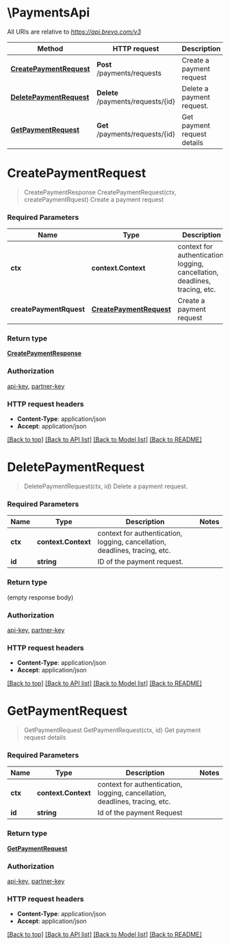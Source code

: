 # \PaymentsApi

All URIs are relative to *https://api.brevo.com/v3*

Method | HTTP request | Description
------------- | ------------- | -------------
[**CreatePaymentRequest**](PaymentsApi.md#CreatePaymentRequest) | **Post** /payments/requests | Create a payment request
[**DeletePaymentRequest**](PaymentsApi.md#DeletePaymentRequest) | **Delete** /payments/requests/{id} | Delete a payment request.
[**GetPaymentRequest**](PaymentsApi.md#GetPaymentRequest) | **Get** /payments/requests/{id} | Get payment request details


# **CreatePaymentRequest**
> CreatePaymentResponse CreatePaymentRequest(ctx, createPaymentRquest)
Create a payment request

### Required Parameters

Name | Type | Description  | Notes
------------- | ------------- | ------------- | -------------
 **ctx** | **context.Context** | context for authentication, logging, cancellation, deadlines, tracing, etc.
  **createPaymentRquest** | [**CreatePaymentRequest**](CreatePaymentRequest.md)| Create a payment request  | 

### Return type

[**CreatePaymentResponse**](CreatePaymentResponse.md)

### Authorization

[api-key](../README.md#api-key), [partner-key](../README.md#partner-key)

### HTTP request headers

 - **Content-Type**: application/json
 - **Accept**: application/json

[[Back to top]](#) [[Back to API list]](../README.md#documentation-for-api-endpoints) [[Back to Model list]](../README.md#documentation-for-models) [[Back to README]](../README.md)

# **DeletePaymentRequest**
> DeletePaymentRequest(ctx, id)
Delete a payment request.

### Required Parameters

Name | Type | Description  | Notes
------------- | ------------- | ------------- | -------------
 **ctx** | **context.Context** | context for authentication, logging, cancellation, deadlines, tracing, etc.
  **id** | **string**| ID of the payment request. | 

### Return type

 (empty response body)

### Authorization

[api-key](../README.md#api-key), [partner-key](../README.md#partner-key)

### HTTP request headers

 - **Content-Type**: application/json
 - **Accept**: application/json

[[Back to top]](#) [[Back to API list]](../README.md#documentation-for-api-endpoints) [[Back to Model list]](../README.md#documentation-for-models) [[Back to README]](../README.md)

# **GetPaymentRequest**
> GetPaymentRequest GetPaymentRequest(ctx, id)
Get payment request details

### Required Parameters

Name | Type | Description  | Notes
------------- | ------------- | ------------- | -------------
 **ctx** | **context.Context** | context for authentication, logging, cancellation, deadlines, tracing, etc.
  **id** | **string**| Id of the payment Request | 

### Return type

[**GetPaymentRequest**](GetPaymentRequest.md)

### Authorization

[api-key](../README.md#api-key), [partner-key](../README.md#partner-key)

### HTTP request headers

 - **Content-Type**: application/json
 - **Accept**: application/json

[[Back to top]](#) [[Back to API list]](../README.md#documentation-for-api-endpoints) [[Back to Model list]](../README.md#documentation-for-models) [[Back to README]](../README.md)

